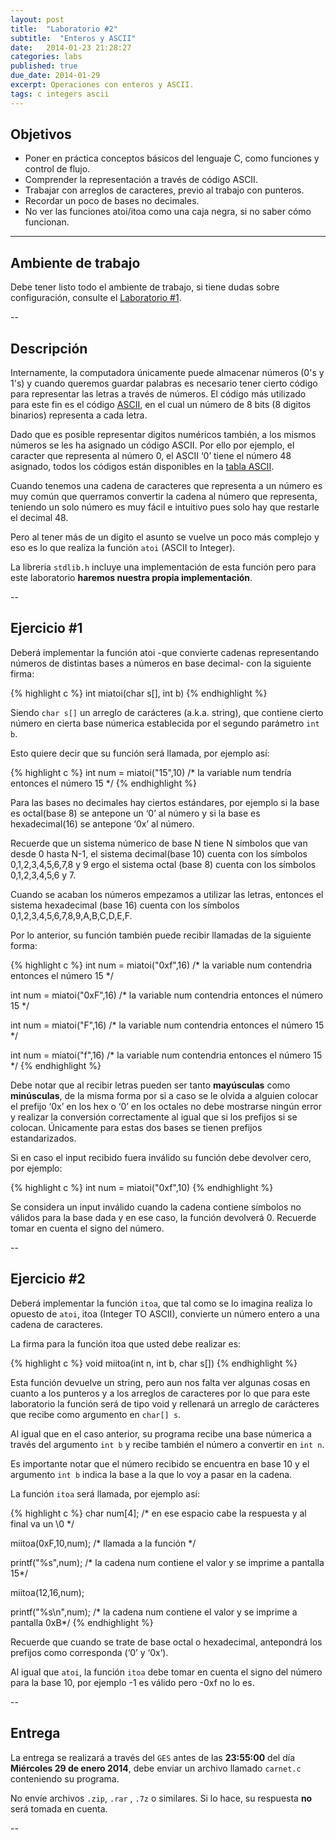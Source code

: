 ```yaml
---
layout: post
title:  "Laboratorio #2"
subtitle:  "Enteros y ASCII"
date:   2014-01-23 21:28:27
categories: labs
published: true
due_date: 2014-01-29
excerpt: Operaciones con enteros y ASCII.
tags: c integers ascii
---
```


## Objetivos

- Poner en práctica conceptos básicos del lenguaje C, como funciones y control de flujo.
- Comprender la representación a través de código ASCII.
- Trabajar con arreglos de caracteres, previo al trabajo con punteros.
- Recordar un poco de bases no decimales.
- No ver las funciones atoi/itoa como una caja negra, si no saber cómo funcionan.

---

## Ambiente de trabajo

Debe tener listo todo el ambiente de trabajo, si tiene dudas sobre configuración, consulte el [Laboratorio #1](/ug-cc3-labs/labs/calculator.html).

--

## Descripción

Internamente, la computadora únicamente puede almacenar números (0's y 1's) y cuando queremos guardar palabras es necesario tener cierto código para representar las letras a través de números. El código más utilizado para este fin es el código [ASCII](http://es.wikipedia.org/wiki/ASCII), en el cual un número de 8 bits (8 digitos binarios) representa a cada letra.

Dado que es posible representar digitos numéricos también, a los mismos números se les ha asignado un código ASCII. Por ello por ejemplo, el caracter que representa al número 0, el ASCII ‘0’ tiene el número 48 asignado, todos los códigos están disponibles en la [tabla ASCII](http://www.asciitable.com/).

Cuando tenemos una cadena de caracteres que representa a un número es muy común que querramos convertir la cadena al número que representa, teniendo un solo número es muy fácil e intuitivo pues solo hay que restarle el decimal 48.

Pero al tener más de un digito el asunto se vuelve un poco más complejo y eso es lo que realiza la función `atoi` (ASCII to Integer).

La libreria `stdlib.h` incluye una implementación de esta función pero para este laboratorio **haremos nuestra propia implementación**.

--

## Ejercicio #1

Deberá implementar la función atoi -que convierte cadenas representando números de distintas bases a números en base decimal- con la siguiente firma:

{% highlight c %}
int miatoi(char s[], int b)
{% endhighlight %}

Siendo `char s[]` un arreglo de carácteres (a.k.a. string), que contiene cierto número en cierta base númerica establecida por el segundo parámetro `int b`.

Esto quiere decir que su función será llamada, por ejemplo así:

{% highlight c %}
int num = miatoi("15",10) /* la variable num tendría entonces el número 15 */
{% endhighlight %}

Para las bases no decimales hay ciertos estándares, por ejemplo si la base es octal(base 8) se antepone un ‘0’ al número y si la base es hexadecimal(16) se antepone ‘0x’ al número.

Recuerde que un sistema númerico de base N tiene N símbolos que van desde 0 hasta N-1, el sistema decimal(base 10) cuenta con los símbolos 0,1,2,3,4,5,6,7,8 y 9 ergo el sistema octal (base 8) cuenta con los símbolos 0,1,2,3,4,5,6 y 7.

Cuando se acaban los números empezamos a utilizar las letras, entonces el sistema hexadecimal (base 16) cuenta con los símbolos 0,1,2,3,4,5,6,7,8,9,A,B,C,D,E,F.

Por lo anterior, su función también puede recibir llamadas de la siguiente forma:

{% highlight c %}
int num = miatoi("0xf",16) /* la variable num contendria entonces el número 15 */

int num = miatoi("0xF",16) /* la variable num contendria entonces el número 15 */

int num = miatoi("F",16) /* la variable num contendria entonces el número 15 */

int num = miatoi("f",16) /* la variable num contendria entonces el número 15 */
{% endhighlight %}

Debe notar que al recibir letras pueden ser tanto **mayúsculas** como **minúsculas**, de la misma forma por si a caso se le olvida a alguien colocar el prefijo ‘0x’ en los hex o ‘0’ en los octales no debe mostrarse ningún error y realizar la conversión correctamente al igual que si los prefijos si se colocan. Únicamente para estas dos bases se tienen prefijos estandarizados.

Si en caso el input recibido fuera inválido su función debe devolver cero, por ejemplo:

{% highlight c %}
int num = miatoi("0xf",10)
{% endhighlight %}

Se considera un input inválido cuando la cadena contiene símbolos no válidos para la base dada y en ese caso, la función devolverá 0. Recuerde tomar en cuenta el signo del número.

--

## Ejercicio #2

Deberá implementar la función `itoa`, que tal como se lo imagina realiza lo opuesto de `atoi`, itoa (Integer TO ASCII), convierte un número entero a una cadena de caracteres.

La firma para la función itoa que usted debe realizar es:

{% highlight c %}
void miitoa(int n, int b, char s[])
{% endhighlight %}

Esta función devuelve un string, pero aun nos falta ver algunas cosas en cuanto a los punteros y a los arreglos de caracteres por lo que para este laboratorio la función será de tipo void y rellenará un arreglo de carácteres que recibe como argumento en `char[] s`. 

Al igual que en el caso anterior, su programa recibe una base númerica a través del argumento `int b` y recibe también el número a convertir en `int n`. 

Es importante notar que el número recibido se encuentra en base 10 y el argumento `int b` indica la base a la que lo voy a pasar en la cadena.

La función `itoa` será llamada, por ejemplo así:

{% highlight c %}
char num[4]; /* en ese espacio cabe la respuesta y al final va un \0 */

miitoa(0xF,10,num); /* llamada a la función */

printf("%s",num); /* la cadena num contiene el valor y se imprime a pantalla 15*/

miitoa(12,16,num);

printf("%s\n",num); /* la cadena num contiene el valor y se imprime a pantalla 0xB*/
{% endhighlight %}

Recuerde que cuando se trate de base octal o hexadecimal, antepondrá los prefijos como corresponda (‘0’ y ‘0x’).  

Al igual que `atoi`, la función `itoa` debe tomar en cuenta el signo del número para la base 10, por ejemplo -1 es válido pero -0xf no lo es.

--
## Entrega

La entrega se realizará a través del `GES` antes de las **23:55:00** del día **Miércoles 29 de enero 2014**, debe enviar un archivo llamado `carnet.c` conteniendo su programa.  
  
No envíe archivos `.zip`, `.rar` , `.7z` o similares. Si lo hace, su respuesta **no** será tomada en cuenta.

--